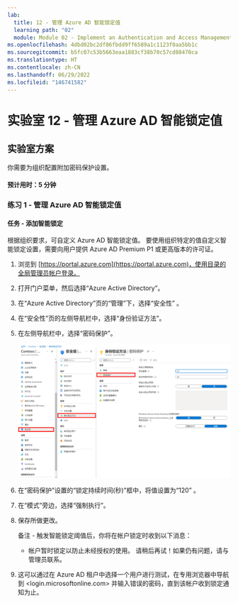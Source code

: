 ```yaml
---
lab:
  title: 12 - 管理 Azure AD 智能锁定值
  learning path: "02"
  module: Module 02 - Implement an Authentication and Access Management Solution
ms.openlocfilehash: 4dbd02bc2df86fbdd9ff6589a1c1123f0aa5bb1c
ms.sourcegitcommit: b5fc07c53b5663eaa1883cf38b70c57cd88470ca
ms.translationtype: HT
ms.contentlocale: zh-CN
ms.lasthandoff: 06/29/2022
ms.locfileid: "146741582"
---
```

# <a name="lab-12---manage-azure-ad-smart-lockout-values"></a>实验室 12 - 管理 Azure AD 智能锁定值

## <a name="lab-scenario"></a>实验室方案

你需要为组织配置附加密码保护设置。

#### <a name="estimated-time-5-minutes"></a>预计用时：5 分钟

### <a name="exercise-1---manage-azure-ad-smart-lockout-values"></a>练习 1 - 管理 Azure AD 智能锁定值

#### <a name="task---add-smart-lockouts"></a>任务 - 添加智能锁定

根据组织要求，可自定义 Azure AD 智能锁定值。 要使用组织特定的值自定义智能锁定设置，需要向用户提供 Azure AD Premium P1 或更高版本的许可证。

1. 浏览到 [https://portal.azure.com](https://portal.azure.com)，使用目录的全局管理员帐户登录。

2. 打开门户菜单，然后选择“Azure Active Directory”。

3. 在“Azure Active Directory”页的“管理”下，选择“安全性” 。

4. 在“安全性”页的左侧导航栏中，选择“身份验证方法”。

5. 在左侧导航栏中，选择“密码保护”。

    ![显示“身份验证方法”页的屏幕图像，其中突出显示了“浏览到密码身份验证”的选项](./media/lp2-mod3-browse-to-password-protection.png)

6. 在“密码保护”设置的“锁定持续时间(秒)”框中，将值设置为“120” 。

7. 在“模式”旁边，选择“强制执行”。

8. 保存所做更改。

    备注 - 触发智能锁定阈值后，你将在帐户锁定时收到以下消息：
    - 帐户暂时锁定以防止未经授权的使用。 请稍后再试！如果仍有问题，请与管理员联系。

9. 这可以通过在 Azure AD 租户中选择一个用户进行测试，在专用浏览器中导航到 <login.microsoftonline.com> 并输入错误的密码，直到该帐户收到锁定通知为止。
